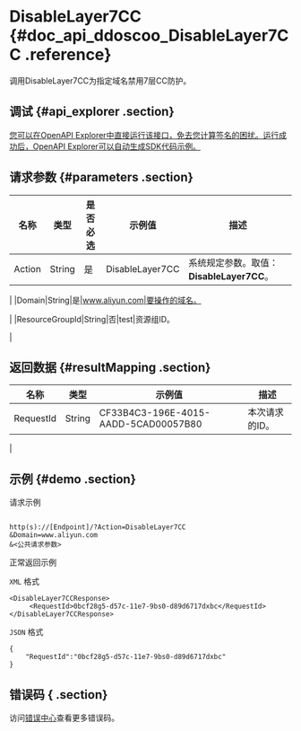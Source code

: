 # DisableLayer7CC {#doc_api_ddoscoo_DisableLayer7CC .reference}

调用DisableLayer7CC为指定域名禁用7层CC防护。

## 调试 {#api_explorer .section}

[您可以在OpenAPI Explorer中直接运行该接口，免去您计算签名的困扰。运行成功后，OpenAPI Explorer可以自动生成SDK代码示例。](https://api.aliyun.com/#product=ddoscoo&api=DisableLayer7CC&type=RPC&version=2017-12-28)

## 请求参数 {#parameters .section}

|名称|类型|是否必选|示例值|描述|
|--|--|----|---|--|
|Action|String|是|DisableLayer7CC|系统规定参数。取值：**DisableLayer7CC**。

 |
|Domain|String|是|www.aliyun.com|要操作的域名。

 |
|ResourceGroupId|String|否|test|资源组ID。

 |

## 返回数据 {#resultMapping .section}

|名称|类型|示例值|描述|
|--|--|---|--|
|RequestId|String|CF33B4C3-196E-4015-AADD-5CAD00057B80|本次请求的ID。

 |

## 示例 {#demo .section}

请求示例

``` {#request_demo}

http(s)://[Endpoint]/?Action=DisableLayer7CC
&Domain=www.aliyun.com
&<公共请求参数>

```

正常返回示例

`XML` 格式

``` {#xml_return_success_demo}
<DisableLayer7CCResponse>
     <RequestId>0bcf28g5-d57c-11e7-9bs0-d89d6717dxbc</RequestId>
</DisableLayer7CCResponse>
```

`JSON` 格式

``` {#json_return_success_demo}
{
	"RequestId":"0bcf28g5-d57c-11e7-9bs0-d89d6717dxbc"
}
```

## 错误码 { .section}

访问[错误中心](https://error-center.aliyun.com/status/product/ddoscoo)查看更多错误码。

